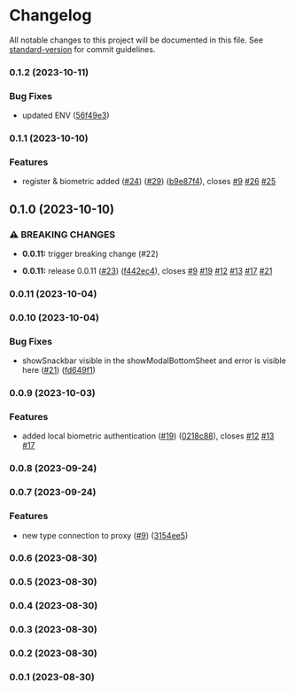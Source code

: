 # Changelog

All notable changes to this project will be documented in this file. See [standard-version](https://github.com/conventional-changelog/standard-version) for commit guidelines.

### 0.1.2 (2023-10-11)


### Bug Fixes

* updated ENV ([56f49e3](https://github.com/hawks-atlanta/frontend-flutter/commit/56f49e333f9ae3ad607f53719506e2961bc484ea))

### 0.1.1 (2023-10-10)


### Features

* register & biometric added ([#24](https://github.com/hawks-atlanta/frontend-flutter/issues/24)) ([#29](https://github.com/hawks-atlanta/frontend-flutter/issues/29)) ([b9e87f4](https://github.com/hawks-atlanta/frontend-flutter/commit/b9e87f457b4b627d627109925addb39bcc7f502b)), closes [#9](https://github.com/hawks-atlanta/frontend-flutter/issues/9) [#26](https://github.com/hawks-atlanta/frontend-flutter/issues/26) [#25](https://github.com/hawks-atlanta/frontend-flutter/issues/25)

## 0.1.0 (2023-10-10)


### ⚠ BREAKING CHANGES

* **0.0.11:** trigger breaking change (#22)

* **0.0.11:** release 0.0.11 ([#23](https://github.com/hawks-atlanta/frontend-flutter/issues/23)) ([f442ec4](https://github.com/hawks-atlanta/frontend-flutter/commit/f442ec45e8212240210b32bb2275b9f7e79ce94e)), closes [#9](https://github.com/hawks-atlanta/frontend-flutter/issues/9) [#19](https://github.com/hawks-atlanta/frontend-flutter/issues/19) [#12](https://github.com/hawks-atlanta/frontend-flutter/issues/12) [#13](https://github.com/hawks-atlanta/frontend-flutter/issues/13) [#17](https://github.com/hawks-atlanta/frontend-flutter/issues/17) [#21](https://github.com/hawks-atlanta/frontend-flutter/issues/21)

### 0.0.11 (2023-10-04)

### 0.0.10 (2023-10-04)


### Bug Fixes

* showSnackbar visible in the showModalBottomSheet and error is visible here ([#21](https://github.com/hawks-atlanta/frontend-flutter/issues/21)) ([fd649f1](https://github.com/hawks-atlanta/frontend-flutter/commit/fd649f14a5eb7ab5751daee81c79c61bc1ce9ff2))

### 0.0.9 (2023-10-03)


### Features

* added local biometric authentication ([#19](https://github.com/hawks-atlanta/frontend-flutter/issues/19)) ([0218c88](https://github.com/hawks-atlanta/frontend-flutter/commit/0218c88bb68a92507015a640a08a6eb7df9f81c1)), closes [#12](https://github.com/hawks-atlanta/frontend-flutter/issues/12) [#13](https://github.com/hawks-atlanta/frontend-flutter/issues/13) [#17](https://github.com/hawks-atlanta/frontend-flutter/issues/17)

### 0.0.8 (2023-09-24)

### 0.0.7 (2023-09-24)


### Features

* new type connection to proxy ([#9](https://github.com/hawks-atlanta/frontend-flutter/issues/9)) ([3154ee5](https://github.com/hawks-atlanta/frontend-flutter/commit/3154ee52d6f5d46c0086a0ba24749b86d5712954))

### 0.0.6 (2023-08-30)

### 0.0.5 (2023-08-30)

### 0.0.4 (2023-08-30)

### 0.0.3 (2023-08-30)

### 0.0.2 (2023-08-30)

### 0.0.1 (2023-08-30)

